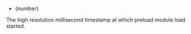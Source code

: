 <!-- YAML
added: v8.5.0
-->

* {number}

The high resolution millisecond timestamp at which preload module load started.

